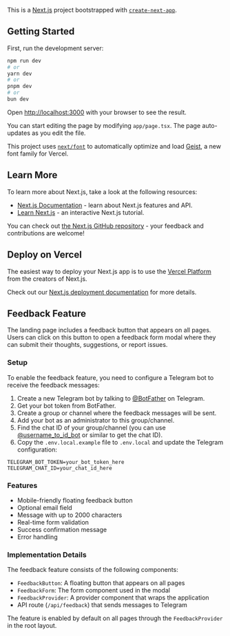 This is a [Next.js](https://nextjs.org) project bootstrapped with [`create-next-app`](https://nextjs.org/docs/app/api-reference/cli/create-next-app).

## Getting Started

First, run the development server:

```bash
npm run dev
# or
yarn dev
# or
pnpm dev
# or
bun dev
```

Open [http://localhost:3000](http://localhost:3000) with your browser to see the result.

You can start editing the page by modifying `app/page.tsx`. The page auto-updates as you edit the file.

This project uses [`next/font`](https://nextjs.org/docs/app/building-your-application/optimizing/fonts) to automatically optimize and load [Geist](https://vercel.com/font), a new font family for Vercel.

## Learn More

To learn more about Next.js, take a look at the following resources:

- [Next.js Documentation](https://nextjs.org/docs) - learn about Next.js features and API.
- [Learn Next.js](https://nextjs.org/learn) - an interactive Next.js tutorial.

You can check out [the Next.js GitHub repository](https://github.com/vercel/next.js) - your feedback and contributions are welcome!

## Deploy on Vercel

The easiest way to deploy your Next.js app is to use the [Vercel Platform](https://vercel.com/new?utm_medium=default-template&filter=next.js&utm_source=create-next-app&utm_campaign=create-next-app-readme) from the creators of Next.js.

Check out our [Next.js deployment documentation](https://nextjs.org/docs/app/building-your-application/deploying) for more details.

## Feedback Feature

The landing page includes a feedback button that appears on all pages. Users can click on this button to open a feedback form modal where they can submit their thoughts, suggestions, or report issues.

### Setup

To enable the feedback feature, you need to configure a Telegram bot to receive the feedback messages:

1. Create a new Telegram bot by talking to [@BotFather](https://t.me/botfather) on Telegram.
2. Get your bot token from BotFather.
3. Create a group or channel where the feedback messages will be sent.
4. Add your bot as an administrator to this group/channel.
5. Find the chat ID of your group/channel (you can use [@username_to_id_bot](https://t.me/username_to_id_bot) or similar to get the chat ID).
6. Copy the `.env.local.example` file to `.env.local` and update the Telegram configuration:

```
TELEGRAM_BOT_TOKEN=your_bot_token_here
TELEGRAM_CHAT_ID=your_chat_id_here
```

### Features

- Mobile-friendly floating feedback button
- Optional email field
- Message with up to 2000 characters
- Real-time form validation
- Success confirmation message
- Error handling

### Implementation Details

The feedback feature consists of the following components:

- `FeedbackButton`: A floating button that appears on all pages
- `FeedbackForm`: The form component used in the modal
- `FeedbackProvider`: A provider component that wraps the application
- API route (`/api/feedback`) that sends messages to Telegram

The feature is enabled by default on all pages through the `FeedbackProvider` in the root layout.
